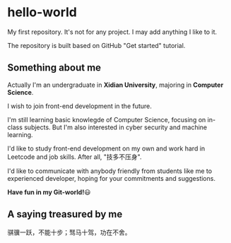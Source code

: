 # hello-world
My first repository. It's not for any project. I may add anything I like to it.

The repository is built based on GitHub "Get started" tutorial.
## Something about me
Actually I'm an undergraduate in **Xidian University**, majoring in **Computer Science**.

I wish to join front-end development in the future.

I'm still learning basic knowlegde of Computer Science, focusing on in-class subjects. But I'm also interested in cyber security and machine learning.

I'd like to study front-end development on my own and work hard in Leetcode and job skills. After all, "技多不压身".

I'd like to communicate with anybody friendly from students like me to experienced developer, hoping for your commitments and suggestions.

**Have fun in my Git-world!**:smiley:
## A saying treasured by me
骐骥一跃，不能十步；驽马十驾，功在不舍。
